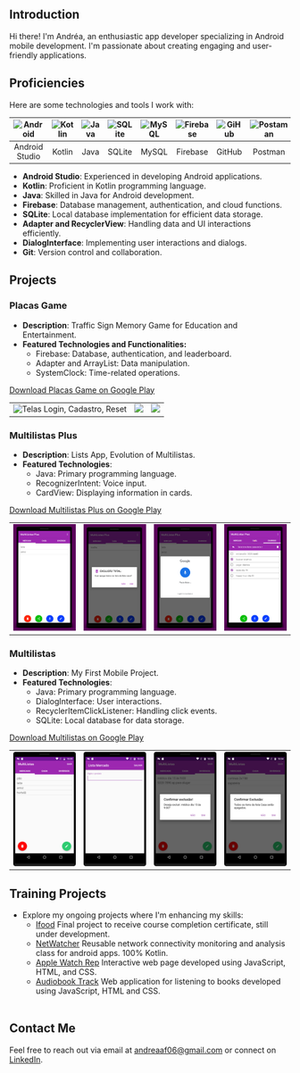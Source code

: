 ## Introduction
Hi there! I'm Andréa, an enthusiastic app developer specializing in Android mobile development. 
I'm passionate about creating engaging and user-friendly applications.

## Proficiencies
Here are some technologies and tools I work with:

| <img src="https://cdn.jsdelivr.net/gh/devicons/devicon/icons/androidstudio/androidstudio-original.svg" alt="Android" width="80" height="80"/> | <img src="https://cdn.jsdelivr.net/gh/devicons/devicon/icons/kotlin/kotlin-original.svg" alt="Kotlin" width="80" height="80"/> | <img src="https://cdn.jsdelivr.net/gh/devicons/devicon/icons/java/java-original.svg" alt="Java" width="90" height="90"/> | <img src="https://cdn.jsdelivr.net/gh/devicons/devicon/icons/sqlite/sqlite-original.svg" alt="SQLite" width="80" height="80"/> | <img src="https://cdn.jsdelivr.net/gh/devicons/devicon/icons/mysql/mysql-original.svg" alt="MySQL" width="80" height="80"/> | <img src="https://cdn.jsdelivr.net/gh/devicons/devicon/icons/firebase/firebase-plain.svg" alt="Firebase" width="80" height="80"/> | <img src="https://cdn.jsdelivr.net/gh/devicons/devicon/icons/github/github-original.svg" alt="GiHub" width="80" height="80"/> | <img src="https://cdn.jsdelivr.net/gh/devicons/devicon/icons/postman/postman-original.svg" alt="Postaman" width="80" height="80"/> | <img src="https://cdn.jsdelivr.net/gh/devicons/devicon@latest/icons/vscode/vscode-original.svg" alt="VSCode" width="80" height="80"/> |
| :---: | :---: | :---: | :---: | :---: | :---: | :---: | :---: | :---: |
| Android Studio | Kotlin | Java | SQLite | MySQL | Firebase | GitHub | Postman | VSCode |



- **Android Studio**: Experienced in developing Android applications.
- **Kotlin**: Proficient in Kotlin programming language.
- **Java**: Skilled in Java for Android development.
- **Firebase**: Database management, authentication, and cloud functions.
- **SQLite**: Local database implementation for efficient data storage.
- **Adapter and RecyclerView**: Handling data and UI interactions efficiently.
- **DialogInterface**: Implementing user interactions and dialogs.
- **Git**: Version control and collaboration.

## Projects 
### Placas Game
- **Description**: Traffic Sign Memory Game for Education and Entertainment.<br>
- **Featured Technologies and Functionalities:**
  - Firebase: Database, authentication, and leaderboard.
  - Adapter and ArrayList: Data manipulation.
  - SystemClock: Time-related operations.

[Download Placas Game on Google Play](https://play.google.com/store/apps/details?id=com.deiapp.plakasgame)
  <table>
  <tr>
    <td><img src="https://github.com/DeiaApps/DeiaApps/blob/main/cadastro%20login%20reset.gif" alt="Telas Login, Cadastro, Reset" width="150"/></td>
    <td><img src="https://github.com/DeiaApps/DeiaApps/blob/main/jogo.gif"width="150"/></td>
    <td><img src="https://github.com/DeiaApps/DeiaApps/blob/main/login%20logout%20sobre%20ajuda%20record.gif" width="150"/></td>
  </tr> 
  </table>

### Multilistas Plus
- **Description**: Lists App, Evolution of Multilistas.
- **Featured Technologies**:
  - Java: Primary programming language.
  - RecognizerIntent: Voice input.
  - CardView: Displaying information in cards.

[Download Multilistas Plus on Google Play](https://play.google.com/store/apps/details?id=com.deiaapp.multilistasplus)
  <table>
  <tr>
    <td><img src="https://github.com/DeiaApps/DeiaApps/blob/main/1P.png" alt="Tela padrão inicial" width="150"/></td>
    <td><img src="https://github.com/DeiaApps/DeiaApps/blob/main/2P.png" alt="Tela de exclusão total" width="150"/></td>
    <td><img src="https://github.com/DeiaApps/DeiaApps/blob/main/3P.png" alt="Ativando microfone" width="150"/></td>
    <td><img src="https://github.com/DeiaApps/DeiaApps/blob/main/4P.png" alt="Tela exclusão por seleção" width="150"/></td>
  </tr> 
  </table>


### Multilistas
- **Description**: My First Mobile Project.
- **Featured Technologies**:
  - Java: Primary programming language.
  - DialogInterface: User interactions.
  - RecyclerItemClickListener: Handling click events.
  - SQLite: Local database for data storage.

[Download Multilistas on Google Play](https://play.google.com/store/apps/details?id=com.deiapp.listastarefas)
  <table>
  <tr>
    <td><img src="https://github.com/DeiaApps/DeiaApps/blob/main/mercado.png" alt="Tela padrão inicial" width="150"/></td>
    <td><img src="https://github.com/DeiaApps/DeiaApps/blob/main/add.png" alt="Tela de inserção de " width="150"/></td>
    <td><img src="https://github.com/DeiaApps/DeiaApps/blob/main/divDelOne.png" alt="Tela de exclusão individual" width="150"/></td>
    <td><img src="https://github.com/DeiaApps/DeiaApps/blob/main/DelAll.png" alt="Tela de exclusão total" width="150"/></td>
  </tr> 
  </table>

## Training Projects 
- Explore my ongoing projects where I'm enhancing my skills:
  - [Ifood](https://github.com/DeiaApps/Ifood) Final project to receive course completion certificate,  still under development.
  - [NetWatcher](https://github.com/AndreaAFonseca/NetWatcher) Reusable network connectivity monitoring and analysis class for android apps. 100% Kotlin.
  - [Apple Watch Rep](https://github.com/DeiaApps/Apple-Watch-Rep) Interactive web page developed using JavaScript, HTML, and CSS.
  - [Audiobook Track](https://github.com/DeiaApps/AudiobookTrack) Web application for listening to books developed using JavaScript, HTML and CSS.
<br><br>

## Contact Me
Feel free to reach out via email at andreaaf06@gmail.com or connect on [LinkedIn](https://www.linkedin.com/in/andreaafonseca/).


<!---
AndreaAFonseca/AndreaAFonseca is a ✨ special ✨ repository because its `README.md` (this file) appears on your GitHub profile.
You can click the Preview link to take a look at your changes.
--->
